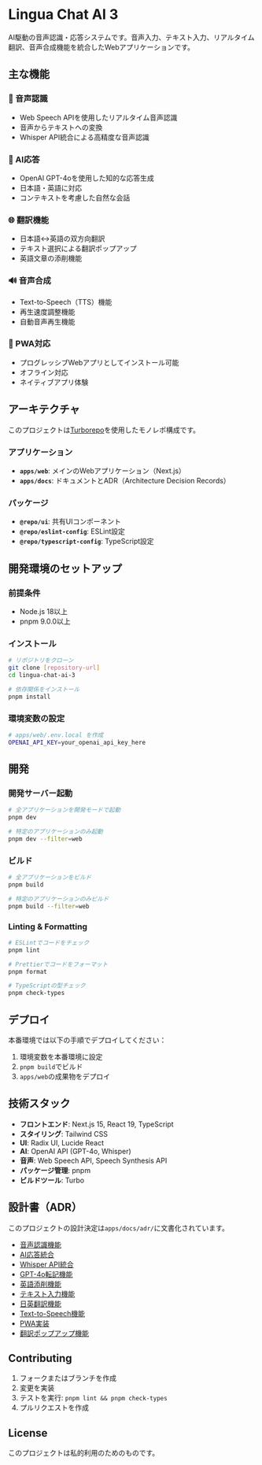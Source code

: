 # Lingua Chat AI 3

AI駆動の音声認識・応答システムです。音声入力、テキスト入力、リアルタイム翻訳、音声合成機能を統合したWebアプリケーションです。

## 主な機能

### 🎤 音声認識
- Web Speech APIを使用したリアルタイム音声認識
- 音声からテキストへの変換
- Whisper API統合による高精度な音声認識

### 🤖 AI応答
- OpenAI GPT-4oを使用した知的な応答生成
- 日本語・英語に対応
- コンテキストを考慮した自然な会話

### 🌐 翻訳機能
- 日本語↔英語の双方向翻訳
- テキスト選択による翻訳ポップアップ
- 英語文章の添削機能

### 🔊 音声合成
- Text-to-Speech（TTS）機能
- 再生速度調整機能
- 自動音声再生機能

### 📱 PWA対応
- プログレッシブWebアプリとしてインストール可能
- オフライン対応
- ネイティブアプリ体験

## アーキテクチャ

このプロジェクトは[Turborepo](https://turbo.build/repo)を使用したモノレポ構成です。

### アプリケーション
- **`apps/web`**: メインのWebアプリケーション（Next.js）
- **`apps/docs`**: ドキュメントとADR（Architecture Decision Records）

### パッケージ
- **`@repo/ui`**: 共有UIコンポーネント
- **`@repo/eslint-config`**: ESLint設定
- **`@repo/typescript-config`**: TypeScript設定

## 開発環境のセットアップ

### 前提条件
- Node.js 18以上
- pnpm 9.0.0以上

### インストール

```bash
# リポジトリをクローン
git clone [repository-url]
cd lingua-chat-ai-3

# 依存関係をインストール
pnpm install
```

### 環境変数の設定

```bash
# apps/web/.env.local を作成
OPENAI_API_KEY=your_openai_api_key_here
```

## 開発

### 開発サーバー起動

```bash
# 全アプリケーションを開発モードで起動
pnpm dev

# 特定のアプリケーションのみ起動
pnpm dev --filter=web
```

### ビルド

```bash
# 全アプリケーションをビルド
pnpm build

# 特定のアプリケーションのみビルド
pnpm build --filter=web
```

### Linting & Formatting

```bash
# ESLintでコードをチェック
pnpm lint

# Prettierでコードをフォーマット
pnpm format

# TypeScriptの型チェック
pnpm check-types
```

## デプロイ

本番環境では以下の手順でデプロイしてください：

1. 環境変数を本番環境に設定
2. `pnpm build`でビルド
3. `apps/web`の成果物をデプロイ

## 技術スタック

- **フロントエンド**: Next.js 15, React 19, TypeScript
- **スタイリング**: Tailwind CSS
- **UI**: Radix UI, Lucide React
- **AI**: OpenAI API (GPT-4o, Whisper)
- **音声**: Web Speech API, Speech Synthesis API
- **パッケージ管理**: pnpm
- **ビルドツール**: Turbo

## 設計書（ADR）

このプロジェクトの設計決定は`apps/docs/adr/`に文書化されています。

- [音声認識機能](./apps/docs/adr/0001-speech-recognition.md)
- [AI応答統合](./apps/docs/adr/0002-ai-response-integration.md)
- [Whisper API統合](./apps/docs/adr/0003-whisper-api-integration.md)
- [GPT-4o転記機能](./apps/docs/adr/0004-gpt-4o-transcribe-migration.md)
- [英語添削機能](./apps/docs/adr/0005-english-correction-feature.md)
- [テキスト入力機能](./apps/docs/adr/0006-text-input-functionality.md)
- [日英翻訳機能](./apps/docs/adr/0008-japanese-to-english-translation.md)
- [Text-to-Speech機能](./apps/docs/adr/0011-text-to-speech-feature.md)
- [PWA実装](./apps/docs/adr/0020-pwa-implementation.md)
- [翻訳ポップアップ機能](./apps/docs/adr/0021-translation-popup-position-adjustment.md)

## Contributing

1. フォークまたはブランチを作成
2. 変更を実装
3. テストを実行: `pnpm lint && pnpm check-types`
4. プルリクエストを作成

## License

このプロジェクトは私的利用のためのものです。